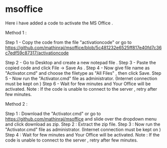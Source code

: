 # msoffice

Here i have added a code to activate the MS Office .

Method 1 :

  Step 1 - Copy the code from the file "activationcode" 
            or go to https://github.com/mathinraj/msoffice/blob/5c481232e6525ff817e40fd7c36c7edf59c87317/activationcode
            
  Step 2 - Go to Desktop and create a new notepad file .
  Step 3 - Paste the copied code and click File -> Save As .
  Step 4 - Now give file name as "Activator.cmd" and choose the filetype as "All Files" , then click Save.
  Step 5 - Now run the "Activator.cmd" file as administrator. (Internet connection must be kept on )
  Step 6 - Wait for few minutes and Your Office will be activated.
  Note : If the code is unable to connect to the server , retry after few minutes.
  
Method 2 :

  Step 1 : Download the "Activator.cmd" or 
           go to https://github.com/mathinraj/msoffice and slide over the dropdown menu and click download as zip.
  Step 2 : Extract the zip file.
  Step 3 : Now run the "Activator.cmd" file as administrator. (Internet connection must be kept on )
  Step 4 : Wait for few minutes and Your Office will be activated.
  Note : If the code is unable to connect to the server , retry after few minutes.
